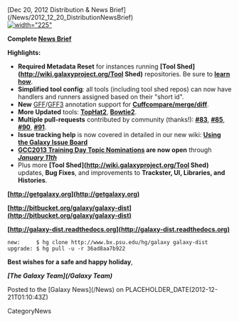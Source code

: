 <div class='newsItemHeader'>[Dec 20, 2012 Distribution & News Brief](/News/2012_12_20_DistributionNewsBrief)</div>

<div class='right'><a href='http://galaxyproject.org'><img src='/Images/NewsGraphics/2012_12_20_ngs-rna-analysis-toolsuite.png' alt='width="225"' /></a></div>

**Complete [News Brief](http://wiki.galaxyproject.org/DevNewsBriefs/2012_12_20)**

**Highlights:**
* **Required Metadata Reset** for instances running **[Tool Shed](http://wiki.galaxyproject.org/Tool Shed)** repositories. Be sure to **[learn how](http://wiki.galaxyproject.org/ResettingMetadataForInstalledRepositories)**.
* **Simplified tool config**: all tools (including tool shed repos) can now have handlers and runners assigned based on their "short id".
* **New** [GFF](http://wiki.galaxyproject.org/Learn/Datatypes#GFF)/[GFF3](http://wiki.galaxyproject.org/Learn/Datatypes#GFF3) annotation support for **[Cuffcompare/merge/diff](http://cufflinks.cbcb.umd.edu/manual.html)**.
* **More Updated** tools: **[TopHat2](http://tophat.cbcb.umd.edu/manual.html)**, **[Bowtie2](http://bowtie-bio.sourceforge.net/bowtie2/manual.shtml)**.
* **Multiple pull-requests** contributed by community (thanks!): **[#83](https://bitbucket.org/galaxy/galaxy-central/pull-request/83/allow-a-datatypes-merge-method-to)**, **[#85](https://bitbucket.org/galaxy/galaxy-central/pull-request/85/another-round-of-bug-fixes-and)**, **[#90](https://bitbucket.org/galaxy/galaxy-central/pull-request/90/patch-to-make-extended_metadata-loader)**, **[#91](https://bitbucket.org/galaxy/galaxy-central/pull-request/91/fixing-missing-jobwrapper-import)**.
* **Issue tracking help** is now covered in detailed in our new wiki: **[Using the Galaxy Issue Board](http://wiki.galaxyproject.org/Issues)**
* **[GCC2013 Training Day Topic Nominations](http://wiki.galaxyproject.org/Events/GCC2013/TrainingDay) are now open** through ***[January 11th](http://wiki.galaxyproject.org/Events/GCC2013/KeyDates)***
* Plus more **[Tool Shed](http://wiki.galaxyproject.org/Tool Shed)** updates, **Bug Fixes**, and improvements to **Trackster, UI, Libraries, and Histories**.

**[http://getgalaxy.org](http://getgalaxy.org)**

**[http://bitbucket.org/galaxy/galaxy-dist](http://bitbucket.org/galaxy/galaxy-dist)**

**[http://galaxy-dist.readthedocs.org](http://galaxy-dist.readthedocs.org)**

```
new:     $ hg clone http://www.bx.psu.edu/hg/galaxy galaxy-dist
upgrade: $ hg pull -u -r 36ad8aa7b922
```


**Best wishes for a safe and happy holiday**, 

***[The Galaxy Team](/Galaxy Team)***

<div class='newsItemFooter'>Posted to the [Galaxy News](/News) on PLACEHOLDER_DATE(2012-12-21T01:10:43Z)</div>

CategoryNews
